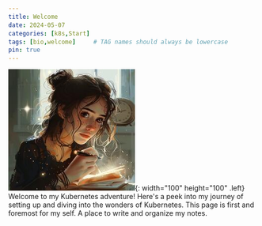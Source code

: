 ```yaml
---
title: Welcome
date: 2024-05-07
categories: [k8s,Start]
tags: [bio,welcome]     # TAG names should always be lowercase
pin: true
---
```


![Desktop View](img/olivia_notes1.jpeg){: width="100" height="100" .left}
Welcome to my Kubernetes adventure! Here's a peek into my journey of setting up and diving into the wonders of Kubernetes. This page is first and foremost for my self. A place to write and organize my notes.
